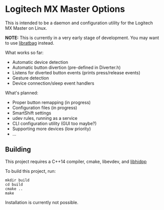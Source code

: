 # Logitech MX Master Options

This is intended to be a daemon and configuration utility for the Logitech MX Master on Linux.


**NOTE:** This is currently in a very early stage of development. You may want to use [libratbag](https://github.com/libratbag/libratbag) instead.

What works so far:

* Automatic device detection
* Automatic button divertion (pre-defined in Diverter.h)
* Listens for diverted button events (prints press/release events)
* Gesture detection
* Device connection/sleep event handlers

What's planned:

* Proper button remapping (in progress)
* Configuration files (in progress)
* SmartShift settings
* udev rules, running as a service
* CLI configuration utility (GUI too maybe?)
* Supporting more devices (low priority)
* ...

## Building

This project requires a C++14 compiler, cmake, libevdev, and [libhidpp](https://github.com/cvuchener/hidpp)

To build this project, run:

```
mkdir build
cd build
cmake ..
make
```

Installation is currently not possible.
